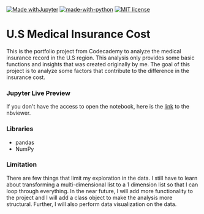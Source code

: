 [![Made withJupyter](https://img.shields.io/badge/Made%20with-Jupyter-orange?style=for-the-badge&logo=Jupyter)](https://nbviewer.jupyter.org/github/kelvouttt/U.S-Insurance/blob/main/us-medical-insurance-costs.ipynb "U.S Insurance Medical Costs")
[![made-with-python](https://img.shields.io/badge/Made%20with-Python-1f425f.svg)](https://www.python.org/)
[![MIT license](https://img.shields.io/badge/License-MIT-blue.svg)](https://lbesson.mit-license.org/)

# U.S Medical Insurance Cost

This is the portfolio project from Codecademy to analyze the medical insurance record in the U.S region. This analysis only provides some basic functions and insights that was created originally by me. The goal of this project is to analyze some factors that contribute to the difference in the insurance cost. 

### Jupyter Live Preview
If you don't have the access to open the notebook, here is the [link](https://nbviewer.jupyter.org/github/kelvouttt/U.S-Insurance/blob/main/us-medical-insurance-costs.ipynb "U.S Insurance Medical Costs") to the nbviewer.


### Libraries
* pandas
* NumPy

### Limitation
There are few things that limit my exploration in the data. I still have to learn about transforming a multi-dimensional list to a 1 dimension list so that I can loop through everything. In the near future, I will add more functionality to the project and I will add a class object to make the analysis more structural. Further, I will also perform data visualization on the data.

